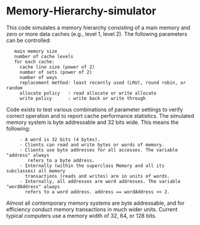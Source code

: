 Memory-Hierarchy-simulator
==========================

  This code simulates a memory hierarchy consisting of a main memory and zero or more data caches (e.g., level 1, level 2). The following parameters can be controlled:

       main memory size
       number of cache levels
       for each cache:
         cache line size (power of 2)
         number of sets (power of 2)
         number of ways
         replacement method: least recently used (LRU), round robin, or random
         allocate policy   : read allocate or write allocate
         write policy      : write back or write through
         
  Code exists to test various combinations of parameter settings to verify correct operation and to report cache performance statistics.
  The simulated memory system is byte addressable and 32 bits wide. This means the following:

         - A word is 32 bits (4 bytes).
         - Clients can read and write bytes or words of memory.
         - Clients use byte addresses for all accesses. The variable "address" always
            refers to a byte address.
         - Internally (within the superclass Memory and all its subclasses) all memory
           transactions (reads and writes) are in units of words.
         - Internally, all addresses are word addresses. The variable "wordAddress" always
           refers to a word address. address == wordAddress << 2.
           
  Almost all contemporary memory systems are byte addressable, and for efficiency conduct memory transactions in much wider units. Current typical computers use a memory width of 32, 64, or 128 bits.

